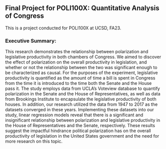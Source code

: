 ## Final Project for POLI100X: Quantitative Analysis of Congress

This is a project conducted for POLI100X at UCSD, FA23. 

### Executive Summary:

This research demonstrates the relationship between polarization and legislative
productivity in both chambers of Congress. We aimed to discover the effect of polarization on
the overall productivity in legislation, and whether or not the relationship between the two was
significant enough to be characterized as causal. For the purposes of the experiment, legislative
productivity is quantified as the amount of time a bill is spent in Congress from the time it is
introduced to the time both the Senate and the House pass it. The study employs data from
UCLA’s Voteview database to quantify polarization in the Senate and the House of
Representatives, as well as data from Brookings Institute to encapsulate the legislative
productivity of both houses. In addition, our research utilized the data from 1947 to 2017 as the
datasets converged in these years. Implementing these datasets into our study, linear regression
models reveal that there is a significant and insignificant relationship between polarization and
legislative productivity in the House of Representatives and the Senate, respectively. These
results suggest the impactful hindrance political polarization has on the overall productivity of
legislation in the United States government and the need for more research on this topic.
